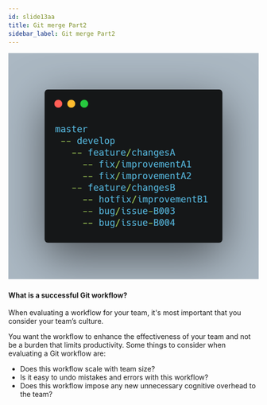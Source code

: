```yaml
---
id: slide13aa
title: Git merge Part2
sidebar_label: Git merge Part2
---
```




![xxx](https://raw.githubusercontent.com/ChickenKyiv/awesome-git-article/master/img/merge/simple-git-flow.png)

#### What is a successful Git workflow?
When evaluating a workflow for your team, it's most important that you consider your team’s culture.

You want the workflow to enhance the effectiveness of your team and not be a burden that limits productivity.
Some things to consider when evaluating a Git workflow are:

- Does this workflow scale with team size?
- Is it easy to undo mistakes and errors with this workflow?
- Does this workflow impose any new unnecessary cognitive overhead to the team?
